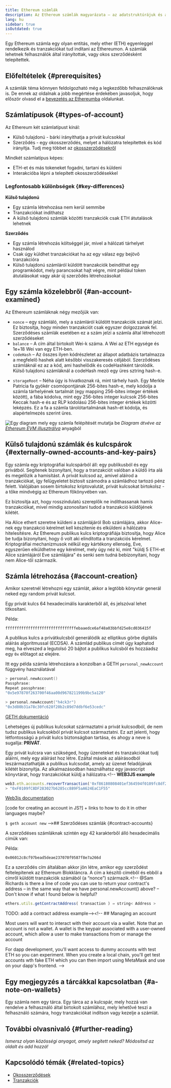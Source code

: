 ```yaml
---
title: Ethereum számlák
description: Az Ethereum számlák magyarázata – az adatstruktúrájuk és a kapcsolatuk a kulcspár kriptográfiával.
lang: hu
sidebar: true
isOutdated: true
---
```


Egy Ethereum számla egy olyan entitás, mely ether (ETH) egyenleggel rendelkezik és tranzakciókat tud indítani az Ethereumon. A számlák lehetnek felhasználók által irányítottak, vagy okos szerződésként telepítettek.

## Előfeltételek {#prerequisites}

A számlák téma könnyen feldolgozható még a legkezdőbb felhasználóknak is. De ennek az oldalnak a jobb megértése érdekében javasoljuk, hogy először olvasd el a [bevezetés az Ethereumba](/developers/docs/intro-to-ethereum/) oldalunkat.

## Számlatípusok {#types-of-account}

Az Ethereum két számlatípust kínál:

- Külső tulajdonú - bárki irányíthatja a privát kulcsokkal
- Szerződés - egy okosszerződés, melyet a hálózatra telepítettek és kód irányítja. Tudj meg többet az [okosszerződésekről](/developers/docs/smart-contracts/)

Mindkét számlatípus képes:

- ETH-et és más tokeneket fogadni, tartani és küldeni
- Interakcióba lépni a telepített okosszerződésekkel

### Legfontosabb különbségek {#key-differences}

**Külső tulajdonú**

- Egy számla létrehozása nem kerül semmibe
- Tranzakciókat indíthatsz
- A külső tulajdonú számlák közötti tranzakciók csak ETH átutalások lehetnek

**Szerződés**

- Egy számla létrehozás költséggel jár, mivel a hálózati tárhelyet használod
- Csak úgy küldhet tranzakciókat ha az egy válasz egy bejövő tranzakcióra
- Külső tulajdonú számláról küldött tranzakciók beindíthat egy programkódot, mely parancsokat hajt végre, mint például token átutalásokat vagy akár új szerződés létrehozásokat

## Egy számla közelebbről {#an-account-examined}

Az Ethereum számláknak négy mezőjük van:

- `nonce` – egy számláló, mely a számláról küldött tranzakciók számát jelzi. Ez biztosítja, hogy minden tranzakciót csak egyszer dolgozzanak fel. Szerződéses számlák esetében ez a szám jelzi a számla által létrehozott szerződéseket
- `balance` – A cím által birtokolt Wei-k száma. A Wei az ETH egysége és 1e+18 Wei van egy ETH-ben.
- `codeHash` – Az összes ilyen kódrészletet az állapot adatbázis tartalmazza a megfelelő hashek alatt későbbi visszakeresés céljából. Szerződéses számláknál ez az a kód, ami hashelődik és codeHashként tárolódik. Külső tulajdonú számláknál a codeHash mező egy üres sztring hash-e.
<!--this hash refers to the code of this account on the Ethereum virtual machine (EVM). This EVM code gets executed if the account gets a message call. It cannot be changed unlike the other account fields.  -->
- `storageRoot` – Néha úgy is hivatkoznak rá, mint tárhely hash. Egy Merkle Patricia fa gyökér csomópontjának 256-bites hash-e, mely kódolja a számla tárhelyének tartalmát (egy mapping 256-bites integer értékek között), a fába kódolva, mint egy 256-bites integer kulcsok 256-bites Keccak hash-e és az RLP kódolású 256-bites integer értékek közötti leképzés. Ez a fa a számla tárolótartalmának hash-ét kódolja, és alapértelmezés szerint üres.

![Egy diagram mely egy számla felépítését mutatja be](./accounts.png) _Diagram átvéve az [Ethereum EVM illusztrálva](https://takenobu-hs.github.io/downloads/ethereum_evm_illustrated.pdf)_ anyagból

## Külső tulajdonú számlák és kulcspárok {#externally-owned-accounts-and-key-pairs}

Egy számla egy kriptográfiai kulcspárból áll: egy publikusból és egy privátból. Segítenek bizonyítani, hogy a tranzakciót valóban a küldő írta alá és megelőzik a hamisítást. A privát kulcsod az, amivel aláírod a tranzakciókat, így felügyeletet biztosít számodra a számládhoz tartozó pénz felett. Valójában sosem birtokolsz kriptovalutát, privát kulcsokat birtokolsz - a tőke mindvégig az Ethereum főkönyvében van.

Ez biztosítja azt, hogy rosszindulatú szereplők ne indíthassanak hamis tranzakciókat, mivel mindig azonosítani tudod a tranzakció küldőjének kilétét.

Ha Alice ethert szeretne küldeni a számlájáról Bob számlájára, akkor Alice-nek egy tranzakció kérelmet kell készítenie és elküldeni a hálózatra hitelesítésre. Az Ethereum publikus kulcs kriptográfiája biztosítja, hogy Alice be tudja bizonyítani, hogy ő volt aki elindította a tranzakciós kérelmet. Kriptográfiai mechanizmusok nélkül egy kártékony ellenség, Eve, egyszerűen elküldhetne egy kérelmet, mely úgy néz ki, mint "küldj 5 ETH-et Alice számlájáról Eve számlájára" és senki sem tudná bebizonyítani, hogy nem Alice-től származik.

## Számla létrehozása {#account-creation}

Amikor szeretnél létrehozni egy számlát, akkor a legtöbb könyvtár generál neked egy random privát kulcsot.

Egy privát kulcs 64 hexadecimális karakterből áll, és jelszóval lehet titkosítani.

Példa:

`fffffffffffffffffffffffffffffffebaaedce6af48a03bbfd25e8cd036415f`

A publikus kulcs a privátkulcsból generálódik az elliptikus görbe digitális aláírás algoritmussal (ECDSA). A számlád publikus címét úgy kaphatod meg, ha elveszed a legutolsó 20 bájtot a publikus kulcsból és hozzáadsz egy `0x` előtagot az elejére.

Itt egy példa számla létrehozásra a konzolban a GETH `personal_newAccount` függvény használatával

```go
> personal.newAccount()
Passphrase:
Repeat passphrase:
"0x5e97870f263700f46aa00d967821199b9bc5a120"

> personal.newAccount("h4ck3r")
"0x3d80b31a78c30fc628f20b2c89d7ddbf6e53cedc"
```

[GETH dokumentáció](https://geth.ethereum.org/docs)

Lehetséges új publikus kulcsokat származtatni a privát kulcsodból, de nem tudsz publikus kulcsokból privát kulcsot származtatni. Ez azt jelenti, hogy létfontosságú a privát kulcs biztonságban tartása, és ahogy a neve is sugallja: **PRIVÁT**.

Egy privát kulcsra van szükséged, hogy üzeneteket és tranzakciókat tudj aláírni, mely egy aláírást hoz létre. Ezáltal mások az aláírásodból leszármaztathatják a publikus kulcsodat, amely az üzenet feladójának kilétét bizonyítja. Az alkalmazásodban használhatsz egy javascript könyvtárat, hogy tranzakciókat küldj a hálózatra.<!-- **WEB3JS example**

```jsx
web3.eth.accounts.recoverTransaction('0xf86180808401ef364594f0109fc8df283027b6285cc889f5aa624eac1f5580801ca031573280d608f75137e33fc14655f097867d691d5c4c44ebe5ae186070ac3d5ea0524410802cdc025034daefcdfa08e7d2ee3f0b9d9ae184b2001fe0aff07603d9');
> "0xF0109fC8DF283027b6285cc889F5aA624EaC1F55"
```

[Web3js documentation](https://web3js.readthedocs.io/)

[code for creating an account in JS?] + links to how to do it in other languages maybe?

`$ geth account new` -->## Szerződéses számlák {#contract-accounts}

A szerződéses számláknak szintén egy 42 karakterből álló hexadecimális címük van:

Példa:

`0x06012c8cf97bead5deae237070f9587f8e7a266d`

Ez a szerződés cím általában akkor jön létre, amikor egy szerződést feltelepítenek az Ethereum Blokkláncra. A cím a készítő címéből és ebből a címről küldött tranzakciók számából (a “nonce”) származik.<!-- @Sam Richards is there a line of code you can use to return your contract's address – in the same way that we have personal.newAccount() above? – Don't know if what I found below is helpful?

```jsx
ethers.utils.getContractAddress( transaction ) ⇒ string< Address >
```

TODO: add a contract address example--><!-- ## Managing an account

Most users will want to interact with their account via a wallet. Note that an account is not a wallet. A wallet is the keypair associated with a user-owned account, which allow a user to make transactions from or manage the account

For dapp development, you'll want access to dummy accounts with test ETH so you can experiment. When you create a local chain, you'll get test accounts wth fake ETH which you can then import using MetaMask and use on your dapp's frontend. -->

## Egy megjegyzés a tárcákkal kapcsolatban {#a-note-on-wallets}

Egy számla nem egy tárca. Egy tárca az a kulcspár, mely hozzá van rendelve a felhasználó által birtokolt számlához, mely lehetővé teszi a felhasználó számára, hogy tranzakciókat indítson vagy kezelje a számlát.

## További olvasnivaló {#further-reading}

_Ismersz olyan közösségi anyagot, amely segített neked? Módosítsd az oldalt és add hozzá!_

## Kapcsolódó témák {#related-topics}

- [Okosszerződések](/developers/docs/smart-contracts/)
- [Tranzakciók](/developers/docs/transactions/)
